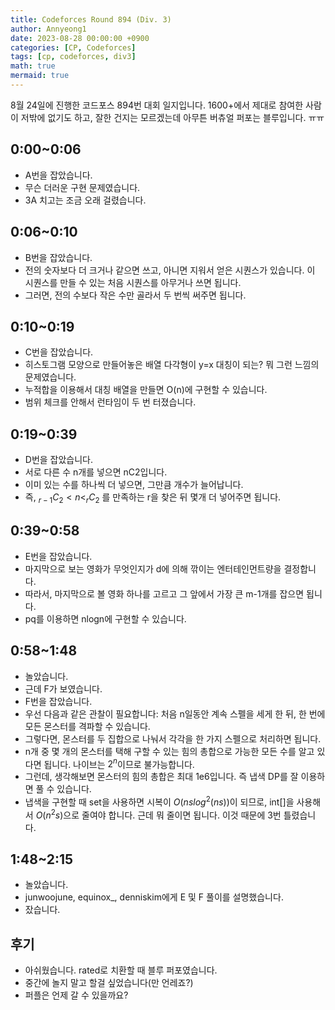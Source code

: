 ```yaml
---
title: Codeforces Round 894 (Div. 3)
author: Annyeong1
date: 2023-08-28 00:00:00 +0900
categories: [CP, Codeforces]
tags: [cp, codeforces, div3]
math: true
mermaid: true
---
```

8월 24일에 진행한 코드포스 894번 대회 일지입니다. 1600+에서 제대로 참여한 사람이 저밖에 없기도 하고, 잘한 건지는 모르겠는데 아무튼 버츄얼 퍼포는 블루입니다. ㅠㅠ

## 0:00~0:06
- A번을 잡았습니다.
- 무슨 더러운 구현 문제였습니다.
- 3A 치고는 조금 오래 걸렸습니다.

## 0:06~0:10
- B번을 잡았습니다.
- 전의 숫자보다 더 크거나 같으면 쓰고, 아니면 지워서 얻은 시퀀스가 있습니다. 이 시퀀스를 만들 수 있는 처음 시퀀스를 아무거나 쓰면 됩니다.
- 그러면, 전의 수보다 작은 수만 골라서 두 번씩 써주면 됩니다.

## 0:10~0:19
- C번을 잡았습니다.
- 히스토그램 모양으로 만들어놓은 배열 다각형이 y=x 대칭이 되는? 뭐 그런 느낌의 문제였습니다.
- 누적합을 이용해서 대칭 배열을 만들면 O(n)에 구현할 수 있습니다.
- 범위 체크를 안해서 런타임이 두 번 터졌습니다.

## 0:19~0:39
- D번을 잡았습니다.
- 서로 다른 수 n개를 넣으면 nC2입니다.
- 이미 있는 수를 하나씩 더 넣으면, 그만큼 개수가 늘어납니다.
- 즉, $_{r-1}C_2<n< _rC_2$ 를 만족하는 r을 찾은 뒤 몇개 더 넣어주면 됩니다.

## 0:39~0:58
- E번을 잡았습니다.
- 마지막으로 보는 영화가 무엇인지가 d에 의해 깎이는 엔터테인먼트량을 결정합니다.
- 따라서, 마지막으로 볼 영화 하나를 고르고 그 앞에서 가장 큰 m-1개를 잡으면 됩니다.
- pq를 이용하면 nlogn에 구현할 수 있습니다.

## 0:58~1:48
- 놀았습니다.
- 근데 F가 보였습니다.
- F번을 잡았습니다.
- 우선 다음과 같은 관찰이 필요합니다: 처음 n일동안 계속 스펠을 세게 한 뒤, 한 번에 모든 몬스터를 격파할 수 있습니다.
- 그렇다면, 몬스터를 두 집합으로 나눠서 각각을 한 가지 스펠으로 처리하면 됩니다.
- n개 중 몇 개의 몬스터를 택해 구할 수 있는 힘의 총합으로 가능한 모든 수를 알고 있다면 됩니다. 나이브는 $2^n$이므로 불가능합니다.
- 그런데, 생각해보면 몬스터의 힘의 총합은 최대 1e6입니다. 즉 냅색 DP를 잘 이용하면 풀 수 있습니다.
- 냅색을 구현할 때 set을 사용하면 시복이 $O(ns log^2(ns))$이 되므로, int[]을 사용해서 $O(n^2s)$으로 줄여야 합니다. 근데 뭐 줄이면 됩니다. 이것 때문에 3번 틀렸습니다.

## 1:48~2:15
- 놀았습니다.
- junwoojune, equinox_, denniskim에게 E 및 F 풀이를 설명했습니다.
- 잤습니다.

## 후기
- 아쉬웠습니다. rated로 치환할 때 블루 퍼포였습니다.
- 중간에 놀지 말고 할걸 싶었습니다(만 언레죠?)
- 퍼플은 언제 갈 수 있을까요?
